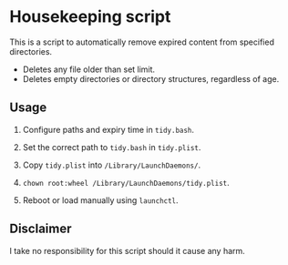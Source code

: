 Housekeeping script
===================

This is a script to automatically remove expired content from specified directories.

- Deletes any file older than set limit.
- Deletes empty directories or directory structures, regardless of age.


Usage
------------------

1. Configure paths and expiry time in `tidy.bash`.

2. Set the correct path to `tidy.bash` in `tidy.plist`.

3. Copy `tidy.plist` into `/Library/LaunchDaemons/`.

4. `chown root:wheel /Library/LaunchDaemons/tidy.plist`.

5. Reboot or load manually using `launchctl`.


Disclaimer
------------------

I take no responsibility for this script should it cause any harm.
